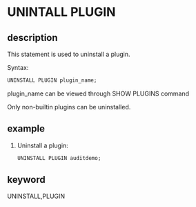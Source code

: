 # UNINTALL PLUGIN

## description

This statement is used to uninstall a plugin.

Syntax:

```SQL
UNINSTALL PLUGIN plugin_name;
```

plugin_name can be viewed through SHOW PLUGINS command

Only non-builtin plugins can be uninstalled.

## example

1. Uninstall a plugin:

    ```SQL
    UNINSTALL PLUGIN auditdemo;
    ```

## keyword

UNINSTALL,PLUGIN
